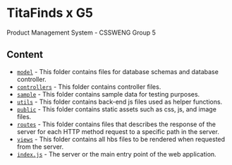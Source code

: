 # TitaFinds x G5
Product Management System - CSSWENG Group 5
## Content
- [`model`](db/models) - This folder contains files for database schemas and database controller.
- [`controllers`](db) - This folder contains controller files.
- [`sample`](sample) - This folder contains sample data for testing purposes.
- [`utils`](utils) - This folder contains back-end js files used as helper functions.
- [`public`](public) - This folder contains static assets such as css, js, and image files.
- [`routes`](routes) - This folder contains files that describes the response of the server for each HTTP method request to a specific path in the server.
- [`views`](views) - This folder contains all hbs files to be rendered when requested from the server.
- [`index.js`](index.js) - The server or the main entry point of the web application.


 